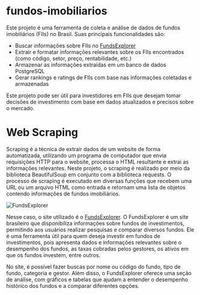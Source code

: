 # fundos-imobiliarios

Este projeto é uma ferramenta de coleta e análise de dados de fundos imobiliários (FIIs) no Brasil. Suas principais funcionalidades são:

- Buscar informações sobre FIIs no [FundsExplorer](https://www.fundsexplorer.com.br/)
- Extrair e formatar informações relevantes sobre os FIIs encontrados (como código, setor, preço, rentabilidade, etc.)
- Armazenar as informações extraídas em um banco de dados PostgreSQL
- Gerar rankings e ratings de FIIs com base nas informações coletadas e armazenadas

Este projeto pode ser útil para investidores em FIIs que desejam tomar decisões de investimento com base em dados atualizados e precisos sobre o mercado.

# Web Scraping

Scraping é a técnica de extrair dados de um website de forma automatizada, utilizando um programa de computador que envia requisições HTTP para o website, processa o HTML resultante e extrai as informações relevantes. Neste projeto, o scraping é realizado por meio da biblioteca BeautifulSoup em conjunto com a biblioteca requests. O processo de scraping é executado em diversas funções que recebem uma URL ou um arquivo HTML como entrada e retornam uma lista de objetos contendo informações de fundos imobiliários.

![FundsExplorer](https://i.imgur.com/8mNN2qu.png)

Nesse caso, o site utilizado é o [FundsExplorer](https://www.fundsexplorer.com.br/). O FundsExplorer é um site brasileiro que disponibiliza informações sobre fundos de investimentos, permitindo aos usuários realizar pesquisas e comparar diversos fundos. Ele é uma ferramenta útil para quem deseja investir em fundos de investimentos, pois apresenta dados e informações relevantes sobre o desempenho dos fundos, as taxas cobradas pelos gestores, os ativos em que os fundos investem, entre outros.

No site, é possível fazer buscas por nome ou código do fundo, tipo de fundo, categoria e gestor. Além disso, o FundsExplorer oferece uma seção de análise, com gráficos e tabelas que ajudam a entender o desempenho histórico dos fundos e a comparar diferentes opções.
